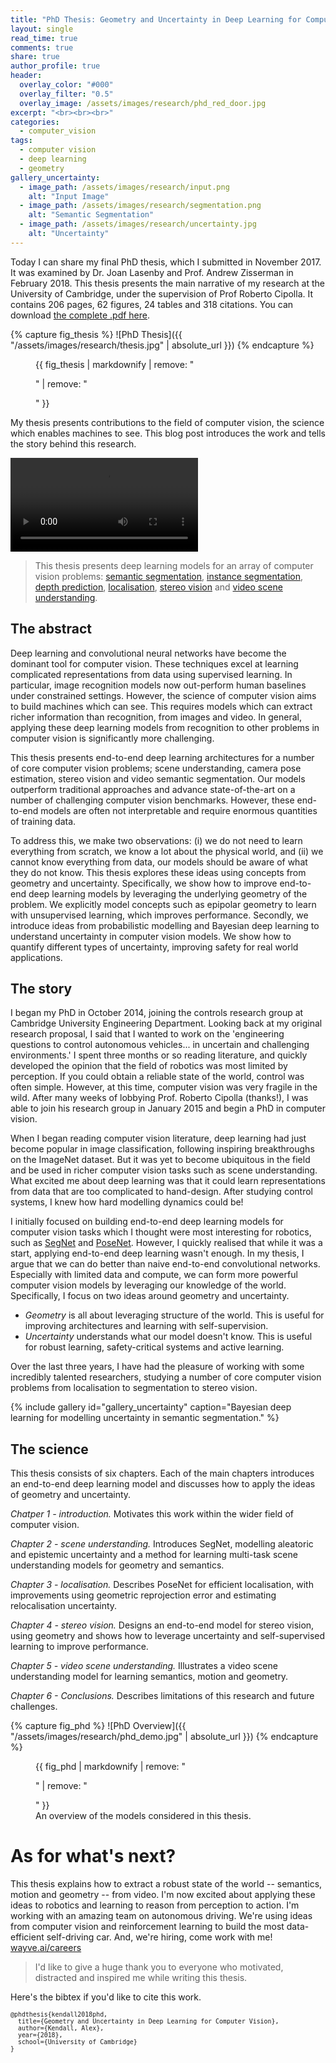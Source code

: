 ```yaml
---
title: "PhD Thesis: Geometry and Uncertainty in Deep Learning for Computer Vision"
layout: single
read_time: true
comments: true
share: true
author_profile: true
header:
  overlay_color: "#000"
  overlay_filter: "0.5"
  overlay_image: /assets/images/research/phd_red_door.jpg
excerpt: "<br><br><br>"
categories:
  - computer_vision
tags:
  - computer vision
  - deep learning
  - geometry
gallery_uncertainty:
  - image_path: /assets/images/research/input.png
    alt: "Input Image"
  - image_path: /assets/images/research/segmentation.png
    alt: "Semantic Segmentation"
  - image_path: /assets/images/research/uncertainty.jpg
    alt: "Uncertainty"
---
```



Today I can share my final PhD thesis, which I submitted in November 2017. It was examined by Dr. Joan Lasenby and Prof. Andrew Zisserman in February 2018.
This thesis presents the main narrative of my research at the University of Cambridge, under the supervision of Prof Roberto Cipolla. 
It contains 206 pages, 62 figures, 24 tables and 318 citations.
You can download [the complete .pdf here](/media/papers/alex_kendall_phd_thesis_compressed.pdf).

{% capture fig_thesis %}
![PhD Thesis]({{ "/assets/images/research/thesis.jpg" | absolute_url }})
{% endcapture %}<figure>
  {{ fig_thesis | markdownify | remove: "<p>" | remove: "</p>" }}
</figure>

My thesis presents contributions to the field of computer vision, the science which enables machines to see.
This blog post introduces the work and tells the story behind this research.

<video autoplay loop>
  <source src="/assets/images/research/multitask_scene_understanding.mp4" type="video/mp4">
</video>

> This thesis presents deep learning models for an array of computer vision problems: [semantic segmentation](https://arxiv.org/abs/1511.00561), [instance segmentation](https://arxiv.org/abs/1705.07115), [depth prediction](https://arxiv.org/abs/1705.07115), [localisation](https://www.cv-foundation.org/openaccess/content_iccv_2015/papers/Kendall_PoseNet_A_Convolutional_ICCV_2015_paper.pdf), [stereo vision](https://arxiv.org/pdf/1703.04309.pdf) and [video scene understanding](/media/papers/alex_kendall_phd_thesis_compressed.pdf).

## The abstract

Deep learning and convolutional neural networks have become the dominant tool for computer vision. These techniques excel at learning complicated representations from data using supervised learning. In particular, image recognition models now out-perform human baselines under constrained settings. However, the science of computer vision aims to build machines which can see. This requires models which can extract richer information than recognition, from images and video. In general, applying these deep learning models from recognition to other problems in computer vision is significantly more challenging.

This thesis presents end-to-end deep learning architectures for a number of core computer vision problems; scene understanding, camera pose estimation, stereo vision and video semantic segmentation. Our models outperform traditional approaches and advance state-of-the-art on a number of challenging computer vision benchmarks. However, these end-to-end models are often not interpretable and require enormous quantities of training data.

To address this, we make two observations: (i) we do not need to learn everything from scratch, we know a lot about the physical world, and (ii) we cannot know everything from data, our models should be aware of what they do not know. This thesis explores these ideas using concepts from geometry and uncertainty. Specifically, we show how to improve end-to-end deep learning models by leveraging the underlying geometry of the problem. We explicitly model concepts such as epipolar geometry to learn with unsupervised learning, which improves performance. Secondly, we introduce ideas from probabilistic modelling and Bayesian deep learning to understand uncertainty in computer vision models. We show how to quantify different types of uncertainty, improving safety for real world applications.

## The story

I began my PhD in October 2014, joining the controls research group at Cambridge University Engineering Department.
Looking back at my original research proposal, I said that I wanted to work on the 'engineering questions to control autonomous vehicles... in uncertain and challenging environments.'
I spent three months or so reading literature, and quickly developed the opinion that the field of robotics was most limited by perception.
If you could obtain a reliable state of the world, control was often simple.
However, at this time, computer vision was very fragile in the wild.
After many weeks of lobbying Prof. Roberto Cipolla (thanks!), I was able to join his research group in January 2015 and begin a PhD in computer vision.

When I began reading computer vision literature, deep learning had just become popular in image classification, following inspiring breakthroughs on the ImageNet dataset.
But it was yet to become ubiquitous in the field and be used in richer computer vision tasks such as scene understanding.
What excited me about deep learning was that it could learn representations from data that are too complicated to hand-design.
After studying control systems, I knew how hard modelling dynamics could be!

I initially focused on building end-to-end deep learning models for computer vision tasks which I thought were most interesting for robotics, such as [SegNet](http://mi.eng.cam.ac.uk/projects/segnet/) and [PoseNet](http://mi.eng.cam.ac.uk/projects/relocalisation/).
However, I quickly realised that while it was a start, applying end-to-end deep learning wasn't enough.
In my thesis, I argue that we can do better than naive end-to-end convolutional networks. 
Especially with limited data and compute, we can form more powerful computer vision models by leveraging our knowledge of the world.
Specifically, I focus on two ideas around geometry and uncertainty.

 - *Geometry* is all about leveraging structure of the world. This is useful for improving architectures and learning with self-supervision.
 - *Uncertainty* understands what our model doesn't know. This is useful for robust learning, safety-critical systems and active learning.

Over the last three years, I have had the pleasure of working with some incredibly talented researchers, studying a number of core computer vision problems from localisation to segmentation to stereo vision.

{% include gallery id="gallery_uncertainty" caption="Bayesian deep learning for modelling uncertainty in semantic segmentation." %}

## The science

This thesis consists of six chapters. Each of the main chapters introduces an end-to-end deep learning model and discusses how to apply the ideas of geometry and uncertainty.

*Chatper 1 - introduction.* Motivates this work within the wider field of computer vision.

*Chapter 2 - scene understanding.* Introduces SegNet, modelling aleatoric and epistemic uncertainty and a method for learning multi-task scene understanding models for geometry and semantics.

*Chapter 3 - localisation.* Describes PoseNet for efficient localisation, with improvements using geometric reprojection error and estimating relocalisation uncertainty.

*Chapter 4 - stereo vision.* Designs an end-to-end model for stereo vision, using geometry and shows how to leverage uncertainty and self-supervised learning to improve performance.

*Chapter 5 - video scene understanding.* Illustrates a video scene understanding model for learning semantics, motion and geometry.

*Chapter 6 - Conclusions.* Describes limitations of this research and future challenges.

{% capture fig_phd %}
![PhD Overview]({{ "/assets/images/research/phd_demo.jpg" | absolute_url }})
{% endcapture %}

<figure>
  {{ fig_phd | markdownify | remove: "<p>" | remove: "</p>" }}
  <figcaption>An overview of the models considered in this thesis.</figcaption>
</figure>

# As for what's next?

This thesis explains how to extract a robust state of the world -- semantics, motion and geometry -- from video.
I'm now excited about applying these ideas to robotics and learning to reason from perception to action.
I'm working with an amazing team on autonomous driving. 
We're using ideas from computer vision and reinforcement learning to build the most data-efficient self-driving car.
And, we're hiring, come work with me! [wayve.ai/careers](https://wayve.ai/careers)

> I'd like to give a huge thank you to everyone who motivated, distracted and inspired me while writing this thesis.

Here's the bibtex if you'd like to cite this work.

<div id="bibtex_phd">
<small><div class="highlighter-rouge"><pre class="highlight">
<code>@phdthesis{kendall2018phd,
  title={Geometry and Uncertainty in Deep Learning for Computer Vision},
  author={Kendall, Alex},
  year={2018},
  school={University of Cambridge}
}
</code></pre></div></small>
</div>